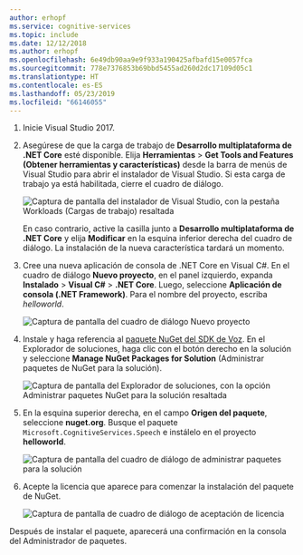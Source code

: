 ```yaml
---
author: erhopf
ms.service: cognitive-services
ms.topic: include
ms.date: 12/12/2018
ms.author: erhopf
ms.openlocfilehash: 6e49db90aa9e9f933a190425afbafd15e0057fca
ms.sourcegitcommit: 778e7376853b69bbd5455ad260d2dc17109d05c1
ms.translationtype: HT
ms.contentlocale: es-ES
ms.lasthandoff: 05/23/2019
ms.locfileid: "66146055"
---
```

1. Inicie Visual Studio 2017.

1. Asegúrese de que la carga de trabajo de **Desarrollo multiplataforma de .NET Core** esté disponible. Elija **Herramientas** > **Get Tools and Features (Obtener herramientas y características)** desde la barra de menús de Visual Studio para abrir el instalador de Visual Studio. Si esta carga de trabajo ya está habilitada, cierre el cuadro de diálogo.

   ![Captura de pantalla del instalador de Visual Studio, con la pestaña Workloads (Cargas de trabajo) resaltada](../articles/cognitive-services/Speech-Service/media/sdk/vs-enable-net-core-workload.png)

   En caso contrario, active la casilla junto a **Desarrollo multiplataforma de .NET Core** y elija **Modificar** en la esquina inferior derecha del cuadro de diálogo. La instalación de la nueva característica tardará un momento.

1. Cree una nueva aplicación de consola de .NET Core en Visual C#. En el cuadro de diálogo **Nuevo proyecto**, en el panel izquierdo, expanda **Instalado** > **Visual C#** > **.NET Core**. Luego, seleccione **Aplicación de consola (.NET Framework)**. Para el nombre del proyecto, escriba *helloworld*.

   ![Captura de pantalla del cuadro de diálogo Nuevo proyecto](../articles/cognitive-services/Speech-Service/media/sdk/qs-csharp-dotnetcore-windows-01-new-console-app.png "Crear aplicación de consola de C# de Visual Studio (.NET Core)")

1. Instale y haga referencia al [paquete NuGet del SDK de Voz](https://aka.ms/csspeech/nuget). En el Explorador de soluciones, haga clic con el botón derecho en la solución y seleccione **Manage NuGet Packages for Solution** (Administrar paquetes de NuGet para la solución).

   ![Captura de pantalla del Explorador de soluciones, con la opción Administrar paquetes NuGet para la solución resaltada](../articles/cognitive-services/Speech-Service/media/sdk/qs-csharp-dotnetcore-windows-02-manage-nuget-packages.png "Administrar paquetes NuGet para la solución resaltada")

1. En la esquina superior derecha, en el campo **Origen del paquete**, seleccione **nuget.org**. Busque el paquete `Microsoft.CognitiveServices.Speech` e instálelo en el proyecto **helloworld**.

   ![Captura de pantalla del cuadro de diálogo de administrar paquetes para la solución](../articles/cognitive-services/Speech-Service/media/sdk/qs-csharp-dotnetcore-windows-03-nuget-install-1.0.0.png "Instalación de paquete de NuGet")

1. Acepte la licencia que aparece para comenzar la instalación del paquete de NuGet.

   ![Captura de pantalla de cuadro de diálogo de aceptación de licencia](../articles/cognitive-services/Speech-Service/media/sdk/qs-csharp-dotnetcore-windows-04-nuget-license.png "Acepte la licencia")

Después de instalar el paquete, aparecerá una confirmación en la consola del Administrador de paquetes.
